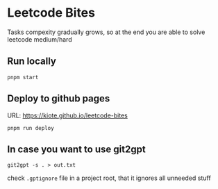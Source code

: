 # Leetcode Bites

Tasks compexity gradually grows, so at the end you are able to solve leetcode medium/hard

## Run locally

```
pnpm start
```

## Deploy to github pages

URL: https://kiote.github.io/leetcode-bites

```
pnpm run deploy
```

## In case you want to use git2gpt

```
git2gpt -s . > out.txt
```

check `.gptignore` file in a project root, that it ignores all unneeded stuff
